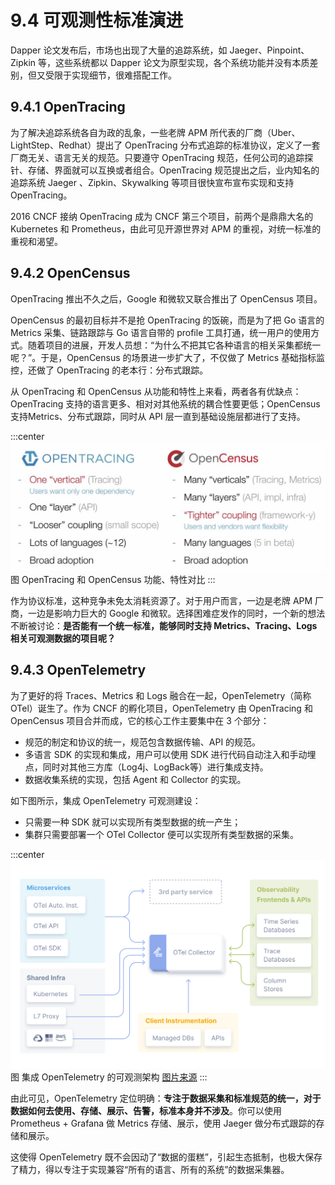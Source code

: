 # 9.4 可观测性标准演进

Dapper 论文发布后，市场也出现了大量的追踪系统，如 Jaeger、Pinpoint、Zipkin 等，这些系统都以 Dapper 论文为原型实现，各个系统功能并没有本质差别，但又受限于实现细节，很难搭配工作。

## 9.4.1 OpenTracing

为了解决追踪系统各自为政的乱象，一些老牌 APM 所代表的厂商（Uber、LightStep、Redhat）提出了 OpenTracing 分布式追踪的标准协议，定义了一套厂商无关、语言无关的规范。只要遵守 OpenTracing 规范，任何公司的追踪探针、存储、界面就可以互换或者组合。OpenTracing 规范提出之后，业内知名的追踪系统 Jaeger 、Zipkin、Skywalking 等项目很快宣布宣布实现和支持 OpenTracing。

2016 CNCF 接纳 OpenTracing 成为 CNCF 第三个项目，前两个是鼎鼎大名的 Kubernetes 和 Prometheus，由此可见开源世界对 APM 的重视，对统一标准的重视和渴望。

## 9.4.2 OpenCensus

OpenTracing 推出不久之后，Google 和微软又联合推出了 OpenCensus 项目。

OpenCensus 的最初目标并不是抢 OpenTracing 的饭碗，而是为了把 Go 语言的 Metrics 采集、链路跟踪与 Go 语言自带的 profile 工具打通，统一用户的使用方式。随着项目的进展，开发人员想：“为什么不把其它各种语言的相关采集都统一呢？”。于是，OpenCensus 的场景进一步扩大了，不仅做了 Metrics 基础指标监控，还做了 OpenTracing 的老本行：分布式跟踪。

从 OpenTracing 和 OpenCensus 从功能和特性上来看，两者各有优缺点：OpenTracing 支持的语言更多、相对对其他系统的耦合性要更低；OpenCensus支持Metrics、分布式跟踪，同时从 API 层一直到基础设施层都进行了支持。

:::center
  ![](../assets/opentracing-vs-opencensus.jpg)<br/>
  图 OpenTracing 和 OpenCensus 功能、特性对比
:::


作为协议标准，这种竞争未免太消耗资源了。对于用户而言，一边是老牌 APM 厂商，一边是影响力巨大的 Google 和微软。选择困难症发作的同时，一个新的想法不断被讨论：**是否能有一个统一标准，能够同时支持 Metrics、Tracing、Logs 相关可观测数据的项目呢？**

## 9.4.3 OpenTelemetry

为了更好的将 Traces、Metrics 和 Logs 融合在一起，OpenTelemetry（简称 OTel）诞生了。作为 CNCF 的孵化项目，OpenTelemetry 由 OpenTracing 和 OpenCensus 项目合并而成，它的核心工作主要集中在 3 个部分：

- 规范的制定和协议的统一，规范包含数据传输、API 的规范。
- 多语言 SDK 的实现和集成，用户可以使用 SDK 进行代码自动注入和手动埋点，同时对其他三方库（Log4j、LogBack等）进行集成支持。
- 数据收集系统的实现，包括 Agent 和 Collector 的实现。

如下图所示，集成 OpenTelemetry 可观测建设：
- 只需要一种 SDK 就可以实现所有类型数据的统一产生；
- 集群只需要部署一个 OTel Collector 便可以实现所有类型数据的采集。

:::center
  ![](../assets/otel-diagram.svg)<br/>
  图 集成 OpenTelemetry 的可观测架构 [图片来源](https://opentelemetry.io/docs/)
:::

由此可见，OpenTelemetry 定位明确：**专注于数据采集和标准规范的统一，对于数据如何去使用、存储、展示、告警，标准本身并不涉及**。你可以使用 Prometheus + Grafana 做 Metrics 存储、展示，使用 Jaeger 做分布式跟踪的存储和展示。

这使得 OpenTelemetry 既不会因动了“数据的蛋糕”，引起生态抵制，也极大保存了精力，得以专注于实现兼容“所有的语言、所有的系统”的数据采集器。

